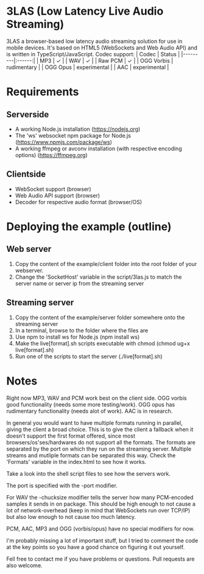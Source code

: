 3LAS (Low Latency Live Audio Streaming)
====

3LAS a browser-based low latency audio streaming solution for use in mobile devices.
It's based on HTML5 (WebSockets and Web Audio API) and is written in TypeScript/JavaScript.
Codec support:
|  Codec  | Status |
|---------|:------:|
| MP3     |   ✓    |
| WAV     |   ✓    |
| Raw PCM |   ✓    |
| OGG Vorbis | rudimentary |
| OGG Opus  | experimental  |
| AAC | experimental |

Requirements
===

Serverside
---
- A working Node.js installation (https://nodejs.org)
- The 'ws' websocket npm package for Node.js (https://www.npmjs.com/package/ws)
- A working ffmpeg or avconv installation (with respective encoding options) (https://ffmpeg.org)

Clientside
---
- WebSocket support (browser)
- Web Audio API support (browser)
- Decoder for respective audio format (browser/OS)

Deploying the example (outline)
===

Web server
---
1. Copy the content of the example/client folder into the root folder of your webserver.
2. Change the 'SocketHost' variable in the script/3las.js to match the server name or server ip from the streaming server

Streaming server
---
1. Copy the content of the example/server folder somewhere onto the streaming server
2. In a terminal, browse to the folder where the files are
3. Use npm to install ws for Node.js (npm install ws)
4. Make the live[format].sh scripts executable with chmod (chmod ug+x live[format].sh)
5. Run one of the scripts to start the server (./live[format].sh)

Notes
===
Right now MP3, WAV and PCM work best on the client side.
OGG vorbis good functionality (needs some more testing/work).
OGG opus has rudimentary functionality (needs alot of work).
AAC is in research.

In general you would want to have multiple formats running in parallel, giving the client a broad choice.
This is to give the client a fallback when it doesn't support the first format offered, since most browsers/os'ses/hardwares do not support all the formats.
The formats are separated by the port on which they run on the streaming server.
Multiple streams and mutliple formats can be separated this way.
Check the 'Formats' variable in the index.html to see how it works.

Take a look into the shell script files to see how the servers work.

The port is specified with the -port modifier.

For WAV the -chucksize modifier tells the server how many PCM-encoded samples it sends in on package. This should be high enough to not cause a lot of network-overhead (keep in mind that WebSockets run over TCP/IP) but also low enough to not cause too much latency.

PCM, AAC, MP3 and OGG (vorbis/opus) have no special modifiers for now.

I'm probably missing a lot of important stuff, but I tried to comment the code at the key points so you have a good chance on figuring it out yourself.

Fell free to contact me if you have problems or questions.
Pull requests are also welcome.
